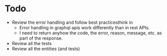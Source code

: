 
# Todo

- Review the error handling and follow best practicesthink in
  - Error handling in graphql apis work differently than in rest APIs.
  - I need to return anyhow the code, the error, reason, message, etc. as part of the response.
- Review all the tests
- Review all the entities (and tests)
